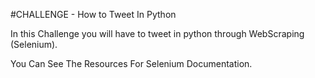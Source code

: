 #CHALLENGE - How to Tweet In Python

In this Challenge you will have to tweet in python through WebScraping (Selenium).

You Can See The Resources For Selenium Documentation.

